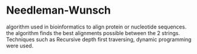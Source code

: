 # Needleman-Wunsch
algorithm used in bioinformatics to align protein or nucleotide sequences. the algorithm finds the best alignments possible between the 2 strings. Techniques such as Recursive depth first traversing, dynamic programming were used.
